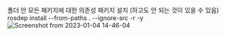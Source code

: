폴더 안 모든 패키지에 대한 의존성 패키지 설치 (하고도 안 되는 것이 있을 수 있음) 
rosdep install --from-paths . --ignore-src -r -y
![Screenshot from 2023-01-04 14-46-04](https://user-images.githubusercontent.com/107381535/210491955-9814e4cc-5905-456f-abe6-4d75216cfdc7.png)
